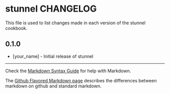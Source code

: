 stunnel CHANGELOG
=================

This file is used to list changes made in each version of the stunnel cookbook.

0.1.0
-----
- [your_name] - Initial release of stunnel

- - -
Check the [Markdown Syntax Guide](http://daringfireball.net/projects/markdown/syntax) for help with Markdown.

The [Github Flavored Markdown page](http://github.github.com/github-flavored-markdown/) describes the differences between markdown on github and standard markdown.
